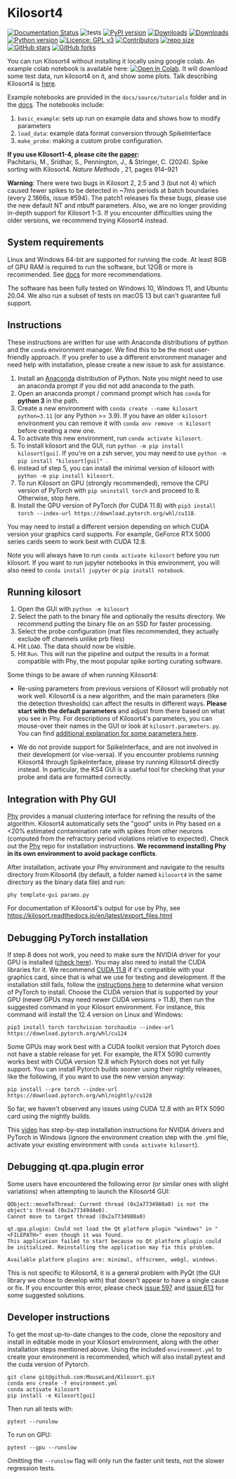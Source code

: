 # Kilosort4

[![Documentation Status](https://readthedocs.org/projects/kilosort/badge/?version=latest)](https://kilosort.readthedocs.io/en/latest/?badge=latest)
![tests](https://github.com/mouseland/kilosort/actions/workflows/test_and_deploy.yml/badge.svg)
[![PyPI version](https://badge.fury.io/py/kilosort.svg)](https://badge.fury.io/py/kilosort)
[![Downloads](https://pepy.tech/badge/kilosort)](https://pepy.tech/project/kilosort)
[![Downloads](https://pepy.tech/badge/kilosort/month)](https://pepy.tech/project/kilosort)
[![Python version](https://img.shields.io/pypi/pyversions/kilosort)](https://pypistats.org/packages/kilosort)
[![Licence: GPL v3](https://img.shields.io/github/license/MouseLand/kilosort)](https://github.com/MouseLand/kilosort/blob/master/LICENSE)
[![Contributors](https://img.shields.io/github/contributors-anon/MouseLand/kilosort)](https://github.com/MouseLand/kilosort/graphs/contributors)
[![repo size](https://img.shields.io/github/repo-size/MouseLand/kilosort)](https://github.com/MouseLand/kilosort/)
[![GitHub stars](https://img.shields.io/github/stars/MouseLand/kilosort?style=social)](https://github.com/MouseLand/kilosort/)
[![GitHub forks](https://img.shields.io/github/forks/MouseLand/kilosort?style=social)](https://github.com/MouseLand/kilosort/)


You can run Kilosort4 without installing it locally using google colab. An example colab notebook is available here: [![Open In Colab](https://colab.research.google.com/assets/colab-badge.svg)](https://colab.research.google.com/github/mouseland/kilosort/blob/main/docs/tutorials/kilosort4.ipynb). It will download some test data, run kilosort4 on it, and show some plots. Talk describing Kilosort4 is [here](https://www.youtube.com/watch?v=LTSmoACr918). 

Example notebooks are provided in the `docs/source/tutorials` folder and in the [docs](https://kilosort.readthedocs.io/en/latest/tutorials/tutorials.html). The notebooks include: 

  1. `basic_example`:  sets up run on example data and shows how to modify parameters  
  2. `load_data`:  example data format conversion through SpikeInterface  
  3. `make_probe`:  making a custom probe configuration.

**If you use Kilosort1-4, please cite the [paper](https://www.nature.com/articles/s41592-024-02232-7):**     
Pachitariu, M., Sridhar, S., Pennington, J., & Stringer, C. (2024). Spike sorting with Kilosort4. _Nature Methods_ , 21, pages 914–921

**Warning**: There were two bugs in Kilosort 2, 2.5 and 3 (but not 4) which caused fewer spikes to be detected in ~7ms periods at batch boundaries (every 2.1866s, issue #594). The patch1 releases fix these bugs, please use the new default NT and ntbuff parameters. Also, we are no longer providing in-depth support for Kilosort 1-3. If you encounter difficulties using the older versions, we recommend trying Kilosort4 instead.


## System requirements

Linux and Windows 64-bit are supported for running the code. At least 8GB of GPU RAM is required to run the software, but 12GB or more is recommended. See [docs](https://kilosort.readthedocs.io/en/latest/hardware.html) for more recommendations.

The software has been fully tested on Windows 10, Windows 11, and Ubuntu 20.04. We also run a subset of tests on macOS 13 but can't guarantee full support.

## Instructions

These instructions are written for use with Anaconda distributions of python and the `conda` environment manager. We find this to be the most user-friendly approach. If you prefer to use a different environment manager and need help with installation, please create a new issue to ask for assistance.

1. Install an [Anaconda](https://www.anaconda.com/products/distribution) distribution of Python. Note you might need to use an anaconda prompt if you did not add anaconda to the path.
2. Open an anaconda prompt / command prompt which has `conda` for **python 3** in the path.
3. Create a new environment with `conda create --name kilosort python=3.11` (or any Python >= 3.9). If you have an older `kilosort` environment you can remove it with `conda env remove -n kilosort` before creating a new one.
4. To activate this new environment, run `conda activate kilosort`.
5. To install kilosort and the GUI, run `python -m pip install kilosort[gui]`. If you're on a zsh server, you may need to use `python -m pip install "kilosort[gui]" `.
6. Instead of step 5, you can install the minimal version of kilosort with `python -m pip install kilosort`.
7. To run Kilosort on GPU (strongly recommended), remove the CPU version of PyTorch with `pip uninstall torch` and proceed to 8. Otherwise, stop here.
8. Install the GPU version of PyTorch (for CUDA 11.8) with `pip3 install torch --index-url https://download.pytorch.org/whl/cu118`.

You may need to install a different version depending on which CUDA version your graphics card supports. For example, GeForce RTX 5000 series cards seem to work best with CUDA 12.8.

Note you will always have to run `conda activate kilosort` before you run kilosort. If you want to run jupyter notebooks in this environment, you will also need to `conda install jupyter` or `pip install notebook`.

## Running kilosort 

1. Open the GUI with `python -m kilosort`
2. Select the path to the binary file and optionally the results directory. We recommend putting the binary file on an SSD for faster processing. 
3. Select the probe configuration (mat files recommended, they actually exclude off channels unlike prb files)
4. Hit `LOAD`. The data should now be visible.
5. Hit `Run`. This will run the pipeline and output the results in a format compatible with Phy, the most popular spike sorting curating software.

Some things to be aware of when running Kilosort4:
* Re-using parameters from previous versions of Kilosort will probably not work well. Kilosort4 is a new algorithm, and the main parameters (like the detection thresholds) can affect the results in different ways. **Please start with the default parameters** and adjust from there based on what you see in Phy. For descriptions of Kilosort4's parameters, you can mouse-over their names in the GUI or look at `kilosort.parameters.py`. You can find [additional explanation for some parameters here](https://kilosort.readthedocs.io/en/latest/parameters.html).

* We do not provide support for SpikeInterface, and are not involved in their development (or vise-versa). If you encounter problems running Kilosort4 through SpikeInterface, please try running Kilosort4 directly instead. In particular, the KS4 GUI is a useful tool for checking that your probe and data are formatted correctly.


## Integration with Phy GUI

[Phy](https://github.com/cortex-lab/phy) provides a manual clustering interface for refining the results of the algorithm. Kilosort4 automatically sets the "good" units in Phy based on a <20% estimated contamination rate with spikes from other neurons (computed from the refractory period violations relative to expected). Check out the [Phy](https://github.com/cortex-lab/phy) repo for installation instructions. **We recommend installing Phy in its own environment to avoid package conflicts**.

After installation, activate your Phy environment and navigate to the results directory from Kilosort4 (by default, a folder named `kilosort4` in the same directory as the binary data file) and run:
~~~
phy template-gui params.py
~~~
For documentation of Kilosort4's output for use by Phy, see
https://kilosort.readthedocs.io/en/latest/export_files.html


## Debugging PyTorch installation 

If step 8 does not work, you need to make sure the NVIDIA driver for your GPU is installed ([check here](https://www.nvidia.com/Download/index.aspx?lang=en-us)). You may also need to install the CUDA libraries for it. We recommend [CUDA 11.8](https://developer.nvidia.com/cuda-11-8-0-download-archive) if it's compatible with your graphics card, since that is what we use for testing and development. If the installation still fails, follow the [instructions here](https://pytorch.org/get-started/locally/) to determine what version of PyTorch to install. Choose the CUDA version that is supported by your GPU (newer GPUs may need newer CUDA versions > 11.8), then run the suggested command in your Kilosort environment. For instance, this command will install the 12.4 version on Linux and Windows:

``
pip3 install torch torchvision torchaudio --index-url https://download.pytorch.org/whl/cu124
``

Some GPUs may work best with a CUDA toolkit version that Pytorch does not have a stable release for yet. For example, the RTX 5090 currently works best with CUDA version 12.8 which Pytorch does not yet fully support. You can install Pytorch builds sooner using their nightly releases, like the following, if you want to use the new version anyway:
~~~
pip install --pre torch --index-url https://download.pytorch.org/whl/nightly/cu128
~~~
So far, we haven't observed any issues using CUDA 12.8 with an RTX 5090 card using the nightly builds.

This [video](https://www.youtube.com/watch?v=gsixIQYvj3U) has step-by-step installation instructions for NVIDIA drivers and PyTorch in Windows (ignore the environment creation step with the .yml file, activate your existing environment with `conda activate kilosort`).


## Debugging qt.qpa.plugin error

Some users have encountered the following error (or similar ones with slight variations) when attempting to launch the Kilosort4 GUI:
```
QObject::moveToThread: Current thread (0x2a7734988a0) is not the object's thread (0x2a77349d4e0).
Cannot move to target thread (0x2a7734988a0)

qt.qpa.plugin: Could not load the Qt platform plugin "windows" in "<FILEPATH>" even though it was found.
This application failed to start because no Qt platform plugin could be initialized. Reinstalling the application may fix this problem.

Available platform plugins are: minimal, offscreen, webgl, windows.
```
This is not specific to Kilosort4, it is a general problem with PyQt (the GUI library we chose to develop with) that doesn't appear to have a single cause or fix. If you encounter this error, please check [issue 597](https://github.com/MouseLand/Kilosort/issues/597) and [issue 613](https://github.com/MouseLand/Kilosort/issues/613) for some suggested solutions.


## Developer instructions

To get the most up-to-date changes to the code, clone the repository and install in editable mode in your Kilosort environment, along with the other installation steps mentioned above. Using the included `environment.yml` to create your environment is recommended, which will also install pytest and the cuda version of Pytorch.
~~~
git clone git@github.com:MouseLand/Kilosort.git
conda env create -f environment.yml
conda activate kilosort
pip install -e Kilosort[gui]
~~~

Then run all tests with:
~~~
pytest --runslow
~~~

To run on GPU:
~~~
pytest --gpu --runslow
~~~

Omitting the `--runslow` flag will only run the faster unit tests, not the slower regression tests.
